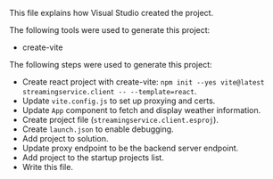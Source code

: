This file explains how Visual Studio created the project.

The following tools were used to generate this project:
- create-vite

The following steps were used to generate this project:
- Create react project with create-vite: `npm init --yes vite@latest streamingservice.client -- --template=react`.
- Update `vite.config.js` to set up proxying and certs.
- Update `App` component to fetch and display weather information.
- Create project file (`streamingservice.client.esproj`).
- Create `launch.json` to enable debugging.
- Add project to solution.
- Update proxy endpoint to be the backend server endpoint.
- Add project to the startup projects list.
- Write this file.
